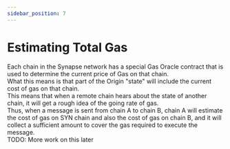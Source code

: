 ```yaml
---
sidebar_position: 7
---
```


# Estimating Total Gas
Each chain in the Synapse network has a special Gas Oracle contract that is used to determine the current price of Gas on that chain.
<br/>
What this means is that part of the Origin "state" will include the current cost of gas on that chain.
<br/>
This means that when a remote chain hears about the state of another chain, it will get a rough idea of the going rate of gas.
<br/>
Thus, when a message is sent from chain A to chain B, chain A will estimate the cost of gas on SYN chain and also the cost of gas on chain B, and it will collect a sufficient amount to cover the gas required to execute the message.
<br/>
TODO: More work on this later
